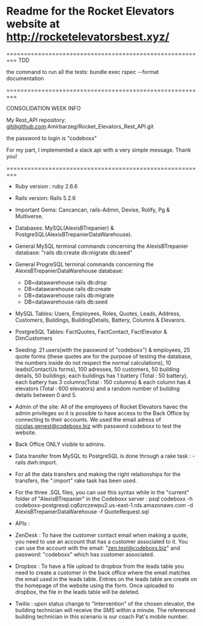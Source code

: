 # Readme for the Rocket Elevators website at http://rocketelevatorsbest.xyz/
=========================================================
TDD

the command to run all the tests: bundle exec rspec --format documentation

=========================================================

CONSOLIDATION WEEK INFO

My Rest_API repository: git@github.com:Amirbarzeg/Rocket_Elevators_Rest_API.git

the password to login is "codeboxx"

For my part, I implemented a  slack api with a very simple message.
Thank you!



=========================================================

* Ruby version : ruby 2.6.6

* Rails version: Rails 5.2.6

* Important Gems: Cancancan, rails-Admin, Devise, Rolify, Pg & Multiverse.

* Databases: MySQL(AlexisBTrepanier) & PostgreSQL(AlexisBTrepanierDataWarehouse).

* General MySQL terminal commands concerning the AlexisBTrepanier database:
    "rails db:create db:migrate db:seed"

* General ProgreSQL terminal commands concerning the AlexisBTrepanierDataWarehouse database:
    - DB=datawarehouse rails db:drop
    - DB=datawarehouse rails db:create
    - DB=datawarehouse rails db:migrate
    - DB=datawarehouse rails db:seed
    
* MySQL Tables: Users, Employees, Roles, Quotes, Leads, Address, Customers, Buildings, BuildingDetails,
    Battery, Columns & Elevarors.

* PostgreSQL Tables: FactQuotes, FactContact, FactElevator & DimCustomers

* Seeding: 21 users(with the password of "codeboxx") & employees, 25 quote forms (these quotes are for the purpose of testing   the   database, the numbers inside do not respect the normal calculations), 10 leads(ContactUs forms),
    100 adresses, 50 customers, 50 building details, 50 buildings; each buildings has 1
    battery  (Total : 50 battery), each battery has 3 columns(Total : 150 columns) & each column has 4 
    elevators (Total : 600 elevators) and a random number of building details between 0 and 5.

* Admin of the site: All of the employees of Rocket Elevators havec the admin privileges so it is possible 
    to have access to the Back Office by connecting to their accounts. We used the email adress of nicolas.genest@codeboxx.biz with password codeboxx to test the website.

* Back Office ONLY visible to admins.

* Data transfer from MySQL to PostgreSQL is done through a rake task : - rails dwh:import.

* For all the data transfers and making the right relationships for the transfers, the ":import" rake task 
    has been used.

* For the three .SQL files, you can use this syntax while in the "current" folder of "AlexisBTrepanier" in the Codeboxx server : psql codeboxx -h codeboxx-postgresql.cq6zrczewpu2.us-east-1.rds.amazonaws.com -d AlexisBTrepanierDataWarehouse -f QuoteRequest.sql

* APIs :
- ZenDesk : To have the customer contact email when making a quote, you need to use an account that has a customer associated to it. You can use the account with the email: "zen.test@codeboxx.biz" and password: "codeboxx" which has customer associated.
- Dropbox : To have a file upload to dropbox from the leads table you need to create a customer in the back office where the email matches the email used in the leads table. Entries on the leads table are create on the homepage of the website using the form. Once uploaded to dropbox, the file in the leads table will be deleted.

- Twilio : upon status change to "Intervention" of the chosen elevator, the building technician will receive the SMS within a minute. The referenced building technician in this scenario is our coach Pat's mobile number.
